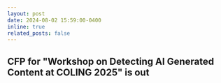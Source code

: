 ```yaml
---
layout: post
date: 2024-08-02 15:59:00-0400
inline: true
related_posts: false
---
```

CFP for "Workshop on Detecting AI Generated Content at COLING 2025" is out
---